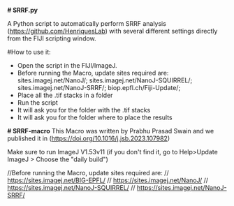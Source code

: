 **# SRRF.py**

A Python script to automatically perform SRRF analysis (https://github.com/HenriquesLab) with several different settings directly from the FIJI scripting window.

#How to use it: 
- Open the script in the FIJI/ImageJ. 
- Before running the Macro, update sites required are:
sites.imagej.net/NanoJ/; 
sites.imagej.net/NanoJ-SQUIRREL/; 
sites.imagej.net/NanoJ-SRRF/; 
biop.epfl.ch/Fiji-Update/; 
- Place all the .tif stacks in a folder
- Run the script
- It will ask you for the folder with the .tif stacks
- It will ask you for the folder where to place the results 




**# SRRF-macro**
This Macro was written by Prabhu Prasad Swain and we published it in (https://doi.org/10.1016/j.jsb.2023.107982)


Make sure to run ImageJ V1.53v11
(if you don't find it, go to Help>Update ImageJ > Choose the "daily build")

//Before running the Macro, update sites required are:
// https://sites.imagej.net/BIG-EPFL/
// https://sites.imagej.net/NanoJ/
// https://sites.imagej.net/NanoJ-SQUIRREL/
// https://sites.imagej.net/NanoJ-SRRF/


